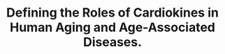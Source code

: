 ---
authors: Srivastava H, Pozzoli M, Lau E
carousel: false
doi: 10.3389/fragi.2022.884321
featured: false
journal: Frontiers in aging
keywords: '["cardiokine", "aging", "endocrine", "secretome", "hiPSC", "heart", "proteomics",
  "transcriptomics"]'
landmark: false
layout: '@/layouts/Publication.astro'
page: '884321'
pmcid: PMC9261440
pmid: 35821831
r03: R03OD032666
title: Defining the Roles of Cardiokines in Human Aging and Age-Associated Diseases.
volume: '3'
year: 2022
---